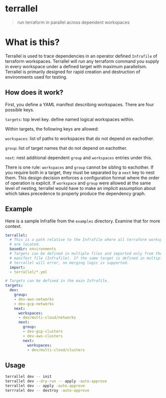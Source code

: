 # terrallel
> run terraform in parallel across dependent workspaces

# What is this?
Terrallel is used to trace dependencies in an operator defined `Infrafile` of
terraform workspaces. Terrallel will run any terraform command you supply in
every workspace under a defined target with maximum parallelism. Terrallel is
primarily designed for rapid creation and destruction of environments used for
testing.

## How does it work?
First, you define a YAML manifest describing workspaces. There are four
possible keys.

`targets`: top level key. define named logical workspaces within.

Within targets, the following keys are allowed:

`workspaces`: list of paths to workspaces that do not depend on eachother.

`group`: list of target names that do not depend on eachother.

`next`: nest additional dependent `group` and `workspaces` entries under this.

There is one rule: `workspaces` and `group` cannot be sibling to eachother. If
you require both in a target, they must be separated by a `next` key to nest
them. This design decision enforces a configuration format where the order of
operation is explicit. If `workspace` and `group` were allowed at the same
level of nesting, terrallel would have to make an implicit assumption about
which takes precedence to properly produce the dependency graph.

## Example
Here is a sample Infrafile from the `examples` directory. Examine that for
more context.

```yaml
terrallel:
  # This is a path relative to the Infrafile where all terraform workspaces
  # are located.
  basedir: environments
  # Targets can be defined in multiple files and imported only from the main
  # manifest file (Infrafile). If the same target is defined in multiple files
  # terrallel will error, no merging logic is supported.
  import:
  - terrallel/*.yml

# Targets can be defined in the main Infrafile. 
targets:
  dev:
    group:
    - dev-aws-networks
    - dev-gcp-networks
    next:
      workspaces:
      - dev/multi-cloud/networks
      next:
        group:
        - dev-gcp-clusters
        - dev-aws-clusters
        next:
          workspaces:
          - dev/multi-cloud/clusters
```

## Usage
```bash
terrallel dev -- init
terrallel dev --dry-run -- apply -auto-approve
terrallel dev -- apply -auto-approve
terrralel dev -- destroy -auto-approve
```